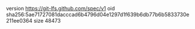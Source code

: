 version https://git-lfs.github.com/spec/v1
oid sha256:5ae71727081dacccad6b4796d04e1297d1f639b6db77b6b5833730e211ee0364
size 48473

